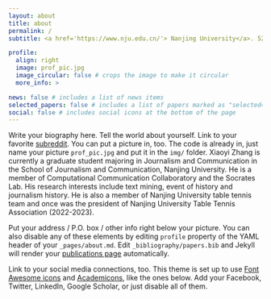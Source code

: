 ```yaml
---
layout: about
title: about
permalink: /
subtitle: <a href='https://www.nju.edu.cn/'> Nanjing University</a>. 522024110074@smail.nju.edu.cn

profile:
  align: right
  image: prof_pic.jpg
  image_circular: false # crops the image to make it circular
  more_info: >

news: false # includes a list of news items
selected_papers: false # includes a list of papers marked as "selected={true}"
social: false # includes social icons at the bottom of the page
---
```


Write your biography here. Tell the world about yourself. Link to your favorite [subreddit](http://reddit.com). You can put a picture in, too. The code is already in, just name your picture `prof_pic.jpg` and put it in the `img/` folder.
Xiaoyi Zhang is currently a graduate student majoring in Journalism and Communication in the School of Journalism and Communication, Nanjing University. He is a member of Computational Communication Collaboratory and the Socrates Lab. His research interests include text mining, event of history and journalism history. He is also a member of Nanjing University table tennis team and once was the 
president of Nanjing University Table Tennis Association (2022-2023).

Put your address / P.O. box / other info right below your picture. You can also disable any of these elements by editing `profile` property of the YAML header of your `_pages/about.md`. Edit `_bibliography/papers.bib` and Jekyll will render your [publications page](/al-folio/publications/) automatically.

Link to your social media connections, too. This theme is set up to use [Font Awesome icons](https://fontawesome.com/) and [Academicons](https://jpswalsh.github.io/academicons/), like the ones below. Add your Facebook, Twitter, LinkedIn, Google Scholar, or just disable all of them.
